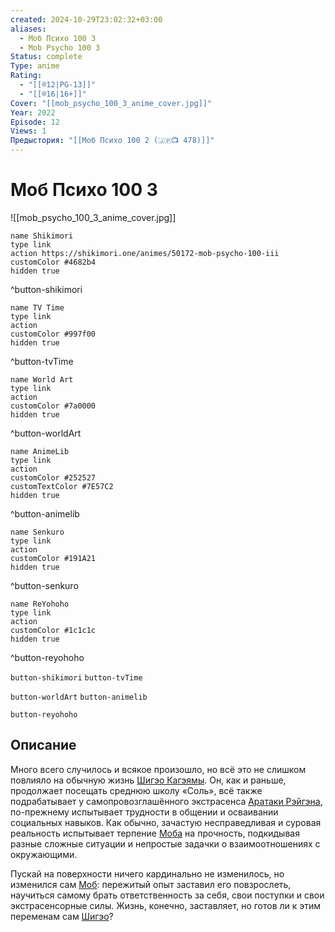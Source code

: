 ```yaml
---
created: 2024-10-29T23:02:32+03:00
aliases:
  - Моб Психо 100 3
  - Mob Psycho 100 3
Status: complete
Type: anime
Rating:
  - "[[®️12|PG-13]]"
  - "[[®️16|16+]]"
Cover: "[[mob_psycho_100_3_anime_cover.jpg]]"
Year: 2022
Episode: 12
Views: 1
Предыстория: "[[Моб Психо 100 2 (🇯🇵📺 478)]]"
---
```


# Моб Психо 100 3

![[mob_psycho_100_3_anime_cover.jpg]]

```button
name Shikimori
type link
action https://shikimori.one/animes/50172-mob-psycho-100-iii
customColor #4682b4
hidden true
```
^button-shikimori

```button
name TV Time
type link
action 
customColor #997f00
hidden true
```
^button-tvTime

```button
name World Art
type link
action 
customColor #7a0000
hidden true
```
^button-worldArt

```button
name AnimeLib
type link
action 
customColor #252527
customTextColor #7E57C2
hidden true
```
^button-animelib

```button
name Senkuro
type link
action 
customColor #191A21
hidden true
```
^button-senkuro

```button
name ReYohoho
type link
action 
customColor #1c1c1c
hidden true
```
^button-reyohoho



`button-shikimori` `button-tvTime`

`button-worldArt` `button-animelib`

`button-reyohoho`

## Описание

Много всего случилось и всякое произошло, но всё это не слишком повлияло на обычную жизнь [Шигэо Кагэямы](https://shikimori.one/characters/109929-shigeo-kageyama). Он, как и раньше, продолжает посещать среднюю школу «Соль», всё также подрабатывает у самопровозглашённого экстрасенса [Аратаки Рэйгэна](https://shikimori.one/characters/109931-arataka-reigen), по-прежнему испытывает трудности в общении и осваивании социальных навыков. Как обычно, зачастую несправедливая и суровая реальность испытывает терпение [Моба](https://shikimori.one/characters/109929-shigeo-kageyama) на прочность, подкидывая разные сложные ситуации и непростые задачки о взаимоотношениях с окружающими.

Пускай на поверхности ничего кардинально не изменилось, но изменился сам [Моб](https://shikimori.one/characters/109929-shigeo-kageyama): пережитый опыт заставил его повзрослеть, научиться самому брать ответственность за себя, свои поступки и свои экстрасенсорные силы. Жизнь, конечно, заставляет, но готов ли к этим переменам сам [Шигэо](https://shikimori.one/characters/109929-shigeo-kageyama)?
